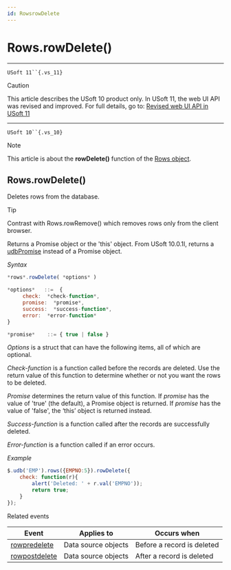 ```yaml
---
id: RowsrowDelete
---
```


# Rows.rowDelete()



----

`USoft 11``{.vs_11}`

> [!CAUTION]
> This article describes the USoft 10 product only.
> In USoft 11, the web UI API was revised and improved. For full details, go to:
> [Revised web UI API in USoft 11](/docs/Web%20and%20app%20UIs/UDB%20udb/Revised%20web%20UI%20API%20in%20USoft%2011.md)

----

`USoft 10``{.vs_10}`

> [!NOTE]
> This article is about the **rowDelete()** function of the [Rows object](/docs/Web%20and%20app%20UIs/UDB%20Rows).

## **Rows.rowDelete()**

Deletes rows from the database.

> [!TIP]
> Contrast with Rows.rowRemove() which removes rows only from the client browser.

Returns a Promise object or the 'this' object. From USoft 10.0.1I, returns a [udbPromise](/docs/Web%20and%20app%20UIs/JavaScript/Promises%20for%20asynchronous%20Javascript.md) instead of a Promise object.

*Syntax*

```js
*rows*.rowDelete( *options* )

*options*   ::=  {
     check:  *check-function*,
     promise:  *promise*,
     success:  *success-function*,
     error:  *error-function*
}

*promise*    ::= { true | false }
```

*Options* is a struct that can have the following items, all of which are optional.

*Check-function* is a function called before the records are deleted. Use the return value of this function to determine whether or not you want the rows to be deleted.

*Promise* determines the return value of this function. If *promise* has the value of 'true' (the default), a Promise object is returned. If *promise* has the value of 'false', the ‘this’ object is returned instead.

*Success-function* is a function called after the records are successfully deleted.

*Error-function* is a function called if an error occurs.

*Example*

```js
$.udb('EMP').rows({EMPNO:5}).rowDelete({
    check: function(r){
        alert('Deleted: ' + r.val('EMPNO'));
        return true;
    }
});
```

Related events

|**Event**|**Applies to**|**Occurs when**|
|--------|--------|--------|
|[rowpredelete](/docs/Web%20and%20app%20UIs/UDB%20Events/rowpredelete.md)|Data source objects|Before a record is deleted|
|[rowpostdelete](/docs/Web%20and%20app%20UIs/UDB%20Events/rowpostdelete.md)|Data source objects|After a record is deleted|



 